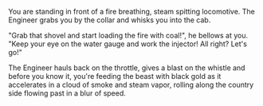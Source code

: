 You are standing in front of a fire breathing, steam spitting locomotive. The Engineer grabs you by the collar and whisks you into the cab. 

"Grab that shovel and start loading the fire with coal!", he bellows at you. "Keep your eye on the water gauge and work the injector! All right? Let's go!" 

The Engineer hauls back on the throttle, gives a blast on the whistle and before you know it, you're feeding the beast with black gold as it accelerates in a cloud of smoke and steam vapor, rolling along the country side flowing past in a blur of speed.

